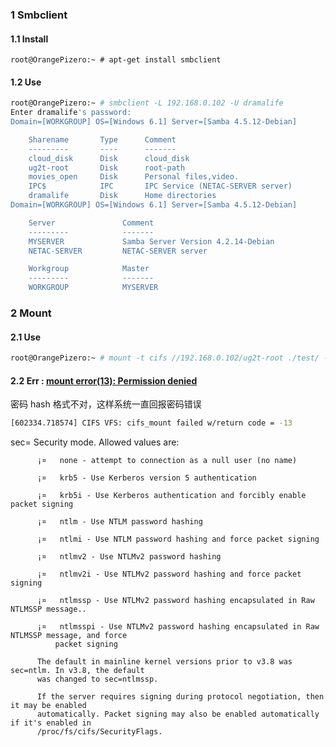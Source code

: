 ### 1 Smbclient
#### 1.1 Install
```shell
root@OrangePizero:~ # apt-get install smbclient
```
#### 1.2 Use
```bash
root@OrangePizero:~ # smbclient -L 192.168.0.102 -U dramalife
Enter dramalife's password:
Domain=[WORKGROUP] OS=[Windows 6.1] Server=[Samba 4.5.12-Debian]

	Sharename       Type      Comment
	---------       ----      -------
	cloud_disk      Disk      cloud_disk
	ug2t-root       Disk      root-path
	movies_open     Disk      Personal files,video.
	IPC$            IPC       IPC Service (NETAC-SERVER server)
	dramalife       Disk      Home directories
Domain=[WORKGROUP] OS=[Windows 6.1] Server=[Samba 4.5.12-Debian]

	Server               Comment
	---------            -------
	MYSERVER             Samba Server Version 4.2.14-Debian
	NETAC-SERVER         NETAC-SERVER server

	Workgroup            Master
	---------            -------
	WORKGROUP            MYSERVER

```
### 2 Mount
#### 2.1 Use
```bash
root@OrangePizero:~ # mount -t cifs //192.168.0.102/ug2t-root ./test/ -o user=***,passwd=***,sec=***
```
#### 2.2 Err : [mount error(13): Permission denied](https://blog.csdn.net/jingxia2008/article/details/50218933/)
密码 hash 格式不对，这样系统一直回报密码错误  
```bash
[602334.718574] CIFS VFS: cifs_mount failed w/return code = -13
```
sec=
          Security mode. Allowed values are:

          ¡¤   none - attempt to connection as a null user (no name)

          ¡¤   krb5 - Use Kerberos version 5 authentication

          ¡¤   krb5i - Use Kerberos authentication and forcibly enable packet signing

          ¡¤   ntlm - Use NTLM password hashing

          ¡¤   ntlmi - Use NTLM password hashing and force packet signing

          ¡¤   ntlmv2 - Use NTLMv2 password hashing

          ¡¤   ntlmv2i - Use NTLMv2 password hashing and force packet signing

          ¡¤   ntlmssp - Use NTLMv2 password hashing encapsulated in Raw NTLMSSP message..

          ¡¤   ntlmsspi - Use NTLMv2 password hashing encapsulated in Raw NTLMSSP message, and force
              packet signing

          The default in mainline kernel versions prior to v3.8 was sec=ntlm. In v3.8, the default
          was changed to sec=ntlmssp.

          If the server requires signing during protocol negotiation, then it may be enabled
          automatically. Packet signing may also be enabled automatically if it's enabled in
          /proc/fs/cifs/SecurityFlags.
